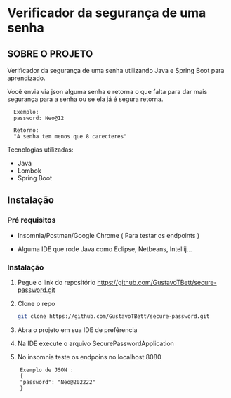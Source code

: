 # Verificador da segurança de uma senha

<!-- SOBRE O PROJETO -->
## SOBRE O PROJETO

Verificador da segurança de uma senha utilizando Java e Spring Boot para aprendizado. 

Você envia via json alguma senha e retorna o que falta para dar mais segurança para a senha ou se ela já é segura retorna.

```
  Exemplo:
  password: Neo@12
  
  Retorno:
  "A senha tem menos que 8 carecteres"
```


Tecnologias utilizadas:
* Java
* Lombok
* Spring Boot

<!-- GETTING STARTED -->
## Instalação

### Pré requisitos

* Insomnia/Postman/Google Chrome ( Para testar os endpoints ) 

* Alguma IDE que rode Java como Eclipse, Netbeans, Intellij... 



### Instalação

1. Pegue o link do repositório https://github.com/GustavoTBett/secure-password.git
2. Clone o repo
   ```sh
   git clone https://github.com/GustavoTBett/secure-password.git
   ```
3. Abra o projeto em sua IDE de prefêrencia

4. Na IDE execute o arquivo SecurePasswordApplication

5. No insomnia teste os endpoins no localhost:8080

```
    Exemplo de JSON :
    {
    "password": "Neo@202222"
    }
 ```
